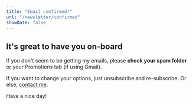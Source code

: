 ```yaml
---
title: "Email confirmed!"
url: "/newsletter/confirmed"
showDate: false
---
```


## It's great to have you on-board

If you don't seem to be getting my emails, please **check your spam folder** or your Promotions tab (if using Gmail).

If you want to change your options, just unsubscribe and re-subscribe. Or else, [contact me](/about).

Have a nice day!
